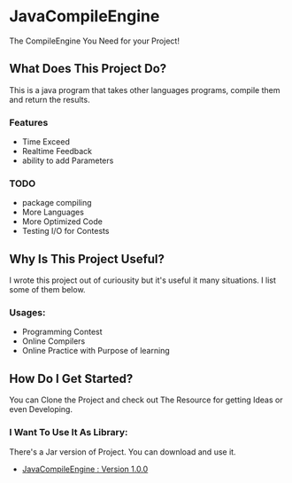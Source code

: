 # JavaCompileEngine
The CompileEngine You Need for your Project!

## What Does This Project Do?
This is a java program that takes other languages programs, compile them and return the results.
  ### Features
  - Time Exceed
  - Realtime Feedback
  - ability to add Parameters
  
  ### TODO
  - package compiling
  - More Languages
  - More Optimized Code
  - Testing I/O for Contests
  
## Why Is This Project Useful?
I wrote this project out of curiousity but it's useful it many situations. I list some of them below.
  ### Usages:
  - Programming Contest
  - Online Compilers
  - Online Practice with Purpose of learning

## How Do I Get Started?
You can Clone the Project and check out The Resource for getting Ideas or even Developing.
  ### I Want To Use It As Library:
  There's a Jar version of Project. You can download and use it.
  - [JavaCompileEngine : Version 1.0.0](https://github.com/MohammadNik/JavaCompileEngine/blob/master/JavaCompileEngine.jar?raw=true)
